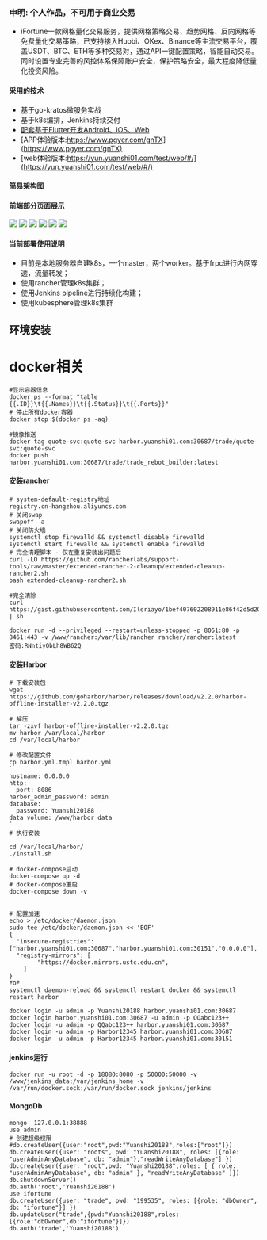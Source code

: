 ### 申明: 个人作品，不可用于商业交易
* iFortune一款网格量化交易服务，提供网格策略交易、趋势网格、反向网格等免费量化交易策略，已支持接入Huobi、OKex、Binance等主流交易平台，覆盖USDT、BTC、ETH等多种交易对，通过API一键配置策略，智能自动交易。同时设置专业完善的风控体系保障账户安全，保护策略安全，最大程度降低量化投资风险。
#### 采用的技术
* 基于go-kratos微服务实战
* 基于k8s编排，Jenkins持续交付
* [配套基于Flutter开发Android、iOS、Web](https://github.com/RonadoLong/wq-fotune.git)
* [APP体验版本:https://www.pgyer.com/gnTX](https://www.pgyer.com/gnTX)
* [web体验版本:https://yun.yuanshi01.com/test/web/#/](https://yun.yuanshi01.com/test/web/#/)
#### 简易架构图


#### 前端部分页面展示
![](./resource/images/WechatIMG33.jpeg)
![](./resource/images/WechatIMG34.jpeg)
![](./resource/images/WechatIMG36.jpeg)
![](./resource/images/WechatIMG37.jpeg)
![](./resource/images/WechatIMG38.jpeg)
![](./resource/images/WechatIMG39.jpeg)

#### 当前部署使用说明
* 目前是本地服务器自建k8s，一个master，两个worker。基于frpc进行内网穿透，流量转发；
* 使用rancher管理k8s集群；
* 使用Jenkins pipeline进行持续化构建；
* 使用kubesphere管理k8s集群
## 环境安装

# docker相关
```shell
#显示容器信息
docker ps --format "table {{.ID}}\t{{.Names}}\t{{.Status}}\t{{.Ports}}"
# 停止所有docker容器
docker stop $(docker ps -aq)

#镜像推送
docker tag quote-svc:quote-svc harbor.yuanshi01.com:30687/trade/quote-svc:quote-svc
docker push harbor.yuanshi01.com:30687/trade/trade_rebot_builder:latest
```
#### 安装rancher
```shell
# system-default-registry地址
registry.cn-hangzhou.aliyuncs.com
# 关闭swap
swapoff -a
# 关闭防火墙
systemctl stop firewalld && systemctl disable firewalld
systemctl start firewalld && systemctl enable firewalld
# 完全清理脚本 - 仅在重复安装出问题后
curl -LO https://github.com/rancherlabs/support-tools/raw/master/extended-rancher-2-cleanup/extended-cleanup-rancher2.sh
bash extended-cleanup-rancher2.sh

#完全清除
curl https://gist.githubusercontent.com/Ileriayo/1bef407602208911e86f42d5d208c1fb/raw/af8fa882add9c0a7ccd72b92f1cfab5c95c355ba/nuke_rancher_kube_node.sh | sh

docker run -d --privileged --restart=unless-stopped -p 8061:80 -p 8461:443 -v /www/rancher:/var/lib/rancher rancher/rancher:latest
密码:RNntiyObLh8WB62Q
```
#### 安装Harbor
```shell
# 下载安装包
wget https://github.com/goharbor/harbor/releases/download/v2.2.0/harbor-offline-installer-v2.2.0.tgz

# 解压
tar -zxvf harbor-offline-installer-v2.2.0.tgz
mv harbor /var/local/harbor
cd /var/local/harbor

# 修改配置文件
cp harbor.yml.tmpl harbor.yml
`
hostname: 0.0.0.0
http:
  port: 8086
harbor_admin_password: admin
database:
  password: Yuanshi20188
data_volume: /www/harbor_data
`
# 执行安装

cd /var/local/harbor/
./install.sh

# docker-compose启动
docker-compose up -d
# docker-compose重启
docker-compose down -v


# 配置加速
echo > /etc/docker/daemon.json
sudo tee /etc/docker/daemon.json <<-'EOF'
{
  "insecure-registries": ["harbor.yuanshi01.com:30687","harbor.yuanshi01.com:30151","0.0.0.0"],
  "registry-mirrors": [
        "https://docker.mirrors.ustc.edu.cn",
    ]
}
EOF
systemctl daemon-reload && systemctl restart docker && systemctl restart harbor

docker login -u admin -p Yuanshi20188 harbor.yuanshi01.com:30687
docker login harbor.yuanshi01.com:30687 -u admin -p QQabc123++
docker login -u admin -p QQabc123++ harbor.yuanshi01.com:30687
docker login -u admin -p Harbor12345 harbor.yuanshi01.com:30687
docker login -u admin -p Harbor12345 harbor.yuanshi01.com:30151
```
#### jenkins运行
```shell
docker run -u root -d -p 18080:8080 -p 50000:50000 -v /www/jenkins_data:/var/jenkins_home -v /var/run/docker.sock:/var/run/docker.sock jenkins/jenkins
```

#### MongoDb
```shell
mongo  127.0.0.1:38888
use admin
# 创建超级权限
#db.createUser({user:"root",pwd:"Yuanshi20188",roles:["root"]})
db.createUser({user: "roots", pwd: "Yuanshi20188", roles: [{role: "userAdminAnyDatabase", db: "admin"},"readWriteAnyDatabase"] })
db.createUser({user: "root",pwd: "Yuanshi20188",roles: [ { role: "userAdminAnyDatabase", db: "admin" }, "readWriteAnyDatabase" ]})
db.shutdownServer()
db.auth('root','Yuanshi20188')
use ifortune
db.createUser({user: "trade", pwd: "199535", roles: [{role: "dbOwner", db: "ifortune"}] })
db.updateUser("trade",{pwd:"Yuanshi20188",roles:[{role:"dbOwner",db:"ifortune"}]})
db.auth('trade','Yuanshi20188')
```